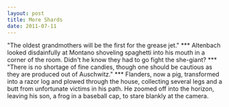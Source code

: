 ```yaml
---
layout: post
title: More Shards
date: 2011-07-11
---
```

"The oldest grandmothers will be the first for the grease jet."    ***    Altenbach looked disdainfully at Montano shoveling
      spaghetti into his mouth in a corner of the room. Didn't he know they had to go fight the
      she-giant?    ***    "There is no shortage of fine
      candies, though one should be cautious as they are produced out of Auschwitz."    ***    Flanders, now a pig, transformed into a razor log
      and plowed through the house, collecting several legs and a butt from unfortunate victims in
      his path. He zoomed off into the horizon, leaving his son, a frog in a baseball cap, to stare
      blankly at the camera.